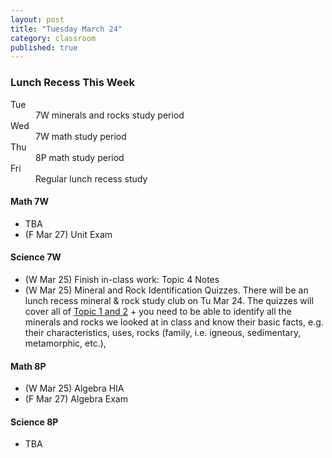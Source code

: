 ```yaml
---
layout: post
title: "Tuesday March 24"
category: classroom
published: true
---
```

<div class="alert alert-info" role="alert">
<h3>Lunch Recess This Week</h3>
<dl>
  <dt>Tue</dt>
  <dd>7W minerals and rocks study period</dd>
  <dt>Wed</dt>
  <dd>7W math study period</dd>
  <dt>Thu</dt>
  <dd>8P math study period</dd>
  <dt>Fri</dt>
  <dd>Regular lunch recess study</dd>
</dl>
</div>

#### Math 7W
* TBA
* (F Mar 27) Unit Exam

#### Science 7W
* (W Mar 25) Finish in-class work: Topic 4 Notes
* (W Mar 25) Mineral and Rock Identification Quizzes. There will be an lunch recess mineral & rock study club on Tu Mar 24. The quizzes will cover all of <a href="https://www.dropbox.com/s/wec2619tebjggqd/Science%20Focus%207%20-%20Planet%20Earth%20-%20Topic%201-3.pdf?dl=0">Topic 1 and 2</a> + you need to be able to identify all the minerals and rocks we looked at in class and know their basic facts, e.g. their characteristics, uses, rocks (family, i.e. igneous, sedimentary, metamorphic, etc.), 

#### Math 8P
* (W Mar 25) Algebra HIA
* (F Mar 27) Algebra Exam

#### Science 8P
* TBA
